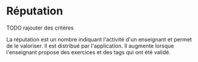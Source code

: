 # Réputation

TODO rajouter des critères

La réputation est un nombre indiquant l'activité d'un enseignant et permet de le valoriser. Il est distribué par l'application.
Il augmente lorsque l'enseignant propose des exercices et des tags qui ont été validé.

